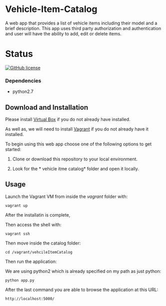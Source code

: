 # Vehicle-Item-Catalog

A web app that provides a list of vehicle items including their model and a brief description. This app uses third party authorization and authentication and user will have the ability to add, edit or delete items.

# Status

[![GitHub license](https://img.shields.io/badge/license-MIT-blue.svg)](https://raw.githubusercontent.com/BlackrockDigital/startbootstrap-blog-post/master/LICENSE)

### Dependencies

* python2.7

## Download and Installation

Please install [Virtual Box](https://www.virtualbox.org/wiki/Downloads) if you do not already have installed.

As well as, we will need to install [Vagrant](https://www.vagrantup.com/downloads.html) if you do not already have it installed.

To begin using this web app choose one of the following options to get started:

1. Clone or download this repository to your local environment.

2. Look for the * vehicle itme catalog* folder and open it locally.

## Usage

Launch the Vagrant VM from inside the *vagrant* folder with:

`vagrant up`

After the installatin is complete,

Then access the shell with:

`vagrant ssh`

Then move inside the catalog folder:

`cd /vagrant/vehcileItemCatalog`

Then run the application:

We are using python2 which is already specified on my path as just python:

`python app.py`

After the last command you are able to browse the application at this URL:

`http://localhost:5000/`



    

